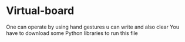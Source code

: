 # Virtual-board
One can operate by using hand gestures u can write and also clear 
You have to download some Python libraries to run this file 
